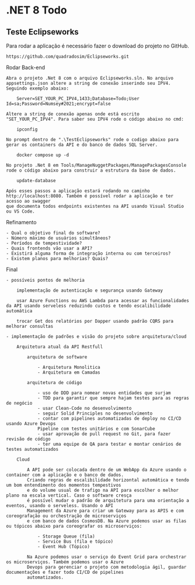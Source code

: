# .NET 8 Todo

## Teste Eclipseworks

Para rodar a aplicação é necessário fazer o download do projeto no GitHub.

	https://github.com/quadradosim/Eclipseworks.git

Rodar Back-end
	
	Abra o projeto .Net 8 com o arquivo Eclipseworks.sln. No arquivo appsettings.json altere a string de conexão inserindo seu IPV4.
	Seguindo exemplo abaixo:
	
		Server=SET_YOUR_PC_IPV4,1433;Database=Todo;User Id=sa;Password=Numsey#2021;encrypt=false
		
	Altere a string de conexão apenas onde está escrito "SET_YOUR_PC_IPV4". Para saber seu IPV4 rode o código abaixo no cmd:
	
		ipconfig
	
	No prompt dentro de ".\TestEclipseworks" rode o codigo abaixo para gerar os containers da API e do banco de dados SQL Server.
	
		docker compose up -d
	
	No projeto .Net 8 em Tools/ManageNuggetPackages/ManagePackagesConsole rode o código abaixo para construir a estrutura da base de dados.

		update-database
		
	Após esses passos a aplicação estará rodando no caminho http://localhost:8080. Também é possível rodar a aplicação e ter acesso ao swagger 
	que documenta todos endpoints existentes na API usando Visual Studio ou VS Code.
		
Refinamento
	
	- Qual o objetivo final do software?
	- Número máximo de usuários simultâneos?
	- Períodos de tempestividade?
	- Quais frontends vão usar a API?
	- Existirá alguma forma de integração interna ou com terceiros?
	- Existem planos para melhorias? Quais?

Final
	
	- possíveis pontos de melhoria
	
		implementação de autenticação e segurança usando Gateway
		
		usar Azure Functions ou AWS Lambda para acessar as funcionalidades da API usando serveless reduzindo custos e tendo escalibilidade automática
		
		trocar Get dos relatórios por Dapper usando padrão CQRS para melhorar consultas
		
	- implementação de padrões e visão do projeto sobre arquitetura/cloud
		
		Arquitetura atual da API Restfull

			arquitetura de software
						
				- Arquitetura Monolitica
				- Arquitetura em Camadas
							
			arquitetura de código
						
				- uso de DDD para nomear novas entidades que surjam
				- TDD para garantir que sempre hajam testes para as regras de negócio
				- usar Clean-Code no desenvolvimento
				- seguir Solid Principles no desenvolvimento
				- contar com pipelines automatizadas de deploy no CI/CD usando Azure Devops 
				Pipeline com testes unitários e com SonarCube
				- usar aprovação de pull request no Git, para fazer revisão de código
				- ter uma equipe de QA para testar e montar cenários de testes automatizados
				
		Cloud
		
			A API pode ser colocada dentro de um WebApp da Azure usando o container com a aplicação e o banco de dados.
			Criando regras de escalibilidade horizontal automática e tendo um bom entendimento dos momentos tempestivos
			e do volume usual de trafigo na API para escolher o melhor plano na escala vertical. Caso o software cresça
			é possível mudar o padrão de arquitetura para uma orientação a eventos, usando o serveless. Usando o API 
			Management da Azure para criar um Gateway para as APIS e com coreografação ou orchestração de microserviços 
			e com banco de dados CosmosDB. Na Azure podemos usar as filas ou tópicos abaixo para coreografar os microserviços:
			
				- Storage Queue (fila)
				- Service Bus (fila e tópico)
				- Event Hub (Tópico)
				
			Na Azure podemos usar o serviço do Event Grid para orchestrar os microserviços. Também podemos usar o Azure 
			Devops para gerenciar o projeto com metodologia ágil, guardar documentações e fazer todo CI/CD de pipelines 
			automatizados.
		
		

